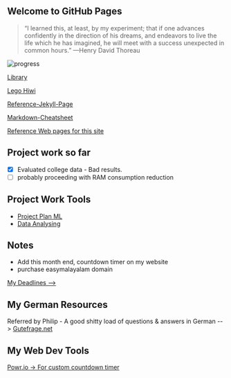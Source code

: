 ## Welcome to GitHub Pages

> “I learned this, at least, by my experiment; that if one advances confidently in the direction of his dreams, and endeavors to live the life which he has imagined, he will meet with a success unexpected in common hours.” —Henry David Thoreau

![progress](https://progress-bar.dev/75/?title=days_left_to_complete_project_22)

[Library](./Library.md)

[Lego Hiwi](./lego_hiwi.md)


[Reference-Jekyll-Page](./reference-jekyll.md)


[Markdown-Cheatsheet](https://github.com/adam-p/markdown-here/wiki/Markdown-Cheatsheet)

[Reference Web pages for this site](https://github.com/nicolas-van/easy-markdown-to-github-pages)

## Project work so far
- [x] Evaluated college data - Bad results.
- [ ] probably proceeding with RAM consumption reduction

## Project Work Tools
+ [Project Plan ML](https://www.notion.so/Project-Plan-ML-2cf867e8ad184c1a9e1cdc716dc2d16a)
+ [Data Analysing](https://docs.google.com/spreadsheets/d/12WxnLtQtnPFIIHaeRpjMtQPJy4w857fcma15PrV85zU/edit#gid=664785351)

## Notes
+ Add this month end, countdown timer on my website
+ purchase easymalayalam domain


[My Deadlines --> ](https://www.sachinkmohan.com/now)


## My German Resources
Referred by Philip - A good shitty load of questions & answers in German --> [Gutefrage.net](https://www.gutefrage.net/)

## My Web Dev Tools
[Powr.io -> For custom countdown timer](https://www.powr.io/)
